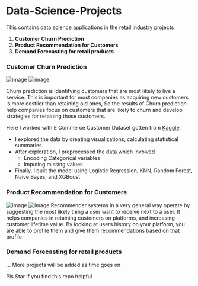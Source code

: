 # Data-Science-Projects
This contains data science applications in the retail industry projects
1. **Customer Churn Prediction**
2. **Product Recommendation for Customers**
3. **Demand Forecasting for retail products**

### Customer Churn Prediction
![image](https://user-images.githubusercontent.com/42872872/158339814-d33fb740-9d1e-4d31-acfa-faccaac69afc.png)
![image](https://user-images.githubusercontent.com/42872872/158338960-d5ac49da-e8e7-4af9-a368-d3ea5b12e11e.png)

Churn prediction is identifying customers that are most likely to live a service. This is important for most companies as acquiring new customers is more costlier than retaining old ones, So the results of Churn prediction help companies focus on customers that are likely to churn and develop strategies for retaining those customers.

Here I worked with E Commerce Customer Dataset gotten from [Kaggle](https://www.kaggle.com/ankitverma2010/ecommerce-customer-churn-analysis-and-prediction). 
* I explored the data by creating visualizations, calculating statistical summaries.
* After exploration, I preprocessed the data which involved
    * Encoding Categorical variables
    * Imputing missing values
* Finally, I built the model using Logistic Regression, KNN, Random Forest, Naive Bayes, and XGBoost

### Product Recommendation for Customers
![image](https://editor.analyticsvidhya.com/uploads/88506recommendation%20system.png)
![image](https://cdn.lynda.com/course/5028662/5028662-1555021422396-16x9.jpg)
Recommender systems in a very general way operate by suggesting the most likely thing a user want to receive next to a user. It helps companies in retaining customers on platforms, and increasing customer lifetime value. By looking at users history on your platform, you are able to profile them and give them recommendations based on that profile
### Demand Forecasting for retail products
...
More projects will be added as time goes on


Pls Star if you find this repo helpful
